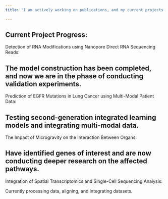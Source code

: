 ```yaml
---
title: "I am actively working on publications, and my current projects are progressing steadily. I hope to produce significant outcomes."

---
```


Current Project Progress:
---
Detection of RNA Modifications using Nanopore Direct RNA Sequencing Reads: 

The model construction has been completed, and now we are in the phase of conducting validation experiments.
---
Prediction of EGFR Mutations in Lung Cancer using Multi-Modal Patient Data: 

Testing second-generation integrated learning models and integrating multi-modal data.
---
The Impact of Microgravity on the Interaction Between Organs: 

Have identified genes of interest and are now conducting deeper research on the affected pathways.
---
Integration of Spatial Transcriptomics and Single-Cell Sequencing Analysis: 

Currently processing data, aligning, and integrating datasets.
